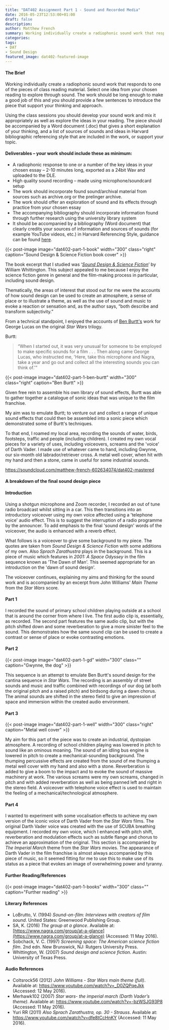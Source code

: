 ```yaml
---
title: "DAT402 Assignment Part 1 - Sound and Recorded Media"
date: 2016-05-23T12:53:00+01:00
draft: false
description:
author: Matthew French
summary: Working individually create a radiophonic sound work that responds to one of the pieces of class reading material. Select one idea from your chosen reading to explore through sound. The work should be long enough to make a good job of this and you should provide a few sentences to introduce the piece that support your thinking and approach.
categories:
tags:
- DAT
- Sound Design
featured_image: dat402-featured-image
---
```


#### The Brief

Working individually create a radiophonic sound work that responds to one of the pieces of class reading material. Select one idea from your chosen reading to explore through sound. The work should be long enough to make a good job of this and you should provide a few sentences to introduce the piece that support your thinking and approach.

Using the class sessions you should develop your sound work and mix it appropriately as well as explore the ideas in your reading. The piece should be accompanied by a Word document (.doc) that gives a short explanation of your thinking, and a list of sources of sounds and ideas in Harvard bibliographic referencing style that are included in the work, or support your topic.

#### Deliverables – your work should include these as minimum:

- A radiophonic response to one or a number of the key ideas in your chosen essay – 2-10 minutes long, exported as a 24bit Wav and uploaded to the DLE.
- High quality sound recording – made using microphone/soundcard setup
- The work should incorporate found sound/archival material from sources such as archive.org or the prelinger archive.
- The work should offer an exploration of sound and its effects through practice from your chosen essay
- The accompanying bibliography should incorporate information found through further research using the university library system
- It should be accompanied by a bibliography (Word document) that clearly credits your sources of information and sources of sounds (for example YouTube videos, etc.) in Harvard Referencing Style, guidance can be found [here](http://libweb.anglia.ac.uk/referencing/harvard.htm).

{{< post-image image="dat402-part-1-book" width="300" class="right" caption="Sound Design & Science Fiction book cover" >}}

The book excerpt that I studied was ‘[_Sound Design & Science Fiction_](https://books.google.co.uk/books/about/Sound_Design_and_Science_Fiction.html?id=vew3mQEACAAJ&redir_esc=y)’ by William Whittington. This subject appealed to me because I enjoy the science fiction genre in general and the film-making process in particular, including sound design.

Thematically, the areas of interest that stood out for me were the accounts of how sound design can be used to create an atmosphere, a sense of place or to illustrate a theme, as well as the use of sound and music to evoke a reaction or sensation and, as the author says, “both describe and transform subjectivity.”

From a technical standpoint, I enjoyed the accounts of [Ben Burtt's](https://en.wikipedia.org/wiki/Ben_Burtt) work for George Lucas on the original _Star Wars_ trilogy.

Burtt:

> “When I started out, it was very unusual for someone to be employed to make specific sounds for a film . . . Then along came George Lucas, who instructed me, 'Here, take this microphone and Nagra, take a year and go out and collect all the interesting sounds you can think of.'”

{{< post-image image="dat402-part-1-ben-burtt" width="300" class="right" caption="Ben Burtt" >}}

Given free rein to assemble his own library of sound effects, Burtt was able to gather together a catalogue of sonic ideas that was unique to the film franchise.

My aim was to emulate Burtt; to venture out and collect a range of unique sound effects that could then be assembled into a sonic piece which demonstrated some of Burtt's techniques.

To that end, I roamed my local area, recording the sounds of water, birds, footsteps, traffic and people (including children). I created my own vocal pieces for a variety of uses, including voiceovers, screams and the 'voice' of Darth Vader. I made use of whatever came to hand, including Gwynne, our six-month old labrador/retriever cross. A metal well cover, when hit with my hand and then a stone, came in useful for some industrial sounds.

<https://soundcloud.com/matthew-french-602634074/dat402-mastered>

#### A breakdown of the final sound design piece

#### Introduction

Using a shotgun microphone and Zoom recorder, I recorded an out of tune radio broadcast whilst sitting in a car. This then transitions into an introductory voiceover using my own voice affected using a 'telephone voice' audio effect. This is to suggest the interruption of a radio programme by the announcer. To add emphasis to the final 'sound design' words of the voiceover, the audio is enhanced with a reverb effect.

What follows is a voiceover to give some background to my piece. The quotes are taken from _Sound Design & Science Fiction_ with some additions of my own. Also _Sprach Zarathustra_ plays in the background. This is a piece of music which features in _2001: A Space Odyssey_ in the film sequence known as 'The Dawn of Man'. This seemed appropriate for an introduction on the 'dawn of sound design'.

The voiceover continues, explaining my aims and thinking for the sound work and is accompanied by an excerpt from John Williams' _Main Theme_ from the _Star Wars_ score.

#### Part 1

I recorded the sound of primary school children playing outside at a school that is around the corner from where I live. The first audio clip is, essentially, as recorded. The second part features the same audio clip, but with the pitch shifted down and some reverberation to give a more sinister feel to the sound. This demonstrates how the same sound clip can be used to create a contrast or sense of place or evoke contrasting emotions.

#### Part 2

{{< post-image image="dat402-part-1-gd" width="300" class="" caption="Gwynne, the dog" >}}

This sequence is an attempt to emulate Ben Burtt's sound design for the cantina sequence in _Star Wars_. The recording is an assembly of street sounds and music and traffic combined with recordings of our dog (at both the original pitch and a raised pitch) and birdsong during a dawn chorus. The animal sounds are shifted in the stereo field to give an impression of space and immersion within the created audio environment.

#### Part 3

{{< post-image image="dat402-part-1-well" width="300" class="right" caption="Metal well cover" >}}

My aim for this part of the piece was to create an industrial, dystopian atmosphere. A recording of school children playing was lowered in pitch to sound like an ominous moaning. The sound of an idling bus engine is lowered in pitch to create a mechanical-sounding background. The thumping percussive effects are created from the sound of me thumping a metal well cover with my hand and also with a stone. Reverberation is added to give a boom to the impact and to evoke the sound of massive machinery at work. The various screams were my own screams, changed in pitch and with added reverberation as well as being panned left and right in the stereo field. A voiceover with telephone voice effect is used to maintain the feeling of a mechanical/technological atmosphere.

#### Part 4

I wanted to experiment with some vocalisation effects to achieve my own version of the iconic voice of Darth Vader from the _Star Wars_ films. The original Darth Vader voice was created with the use of SCUBA breathing equipment. I recorded my own voice, which I enhanced with pitch shift, reverberation and modulation effects such as subtle flange and chorus to achieve an approximation of the original. This section is accompanied by _The Imperial March_ theme from the _Star Wars_ movies. The appearance of Darth Vader in the film franchise is almost always accompanied by this piece of music, so it seemed fitting for me to use this to make use of its status as a piece that evokes an image of overwhelming power and tyranny.

#### Further Reading/References

{{< post-image image="dat402-part-1-books" width="300" class="" caption="Further reading" >}}

#### Literary References

- LoBrutto, V. (1994) _Sound-on-film: Interviews with creators of film sound_. United States: Greenwood Publishing Group.
- SA, K. (2016) _The group at a glance_. Available at: [https://www.nagra.com/group/​at-a-glance](https://www.nagra.com/group/at-a-glance) (Accessed: 11 May 2016).
- Sobchack, V. C. (1997) _Screening space: The American science fiction film_. 2nd edn. New Brunswick, NJ: Rutgers University Press.
- Whittington, W. (2007) _Sound design and science fiction_. Austin: University of Texas Press.

#### Audio References

- Coltsrock56 (2012) _John Williams - Star Wars main theme (full)_. Available at: https://www.youtube.com/watch?v=_D0ZQPqeJkk (Accessed: 12 May 2016).
- Merhawk102 (2007) _Star wars- the imperial march (Darth Vader’s theme)_. Available at: <https://www.youtube.com/watch?v=-bzWSJG93P8> (Accessed: 11 May 2016).
- Yuri RR (2011) _Also Sprach Zarathustra, op. 30 - Strauss_. Available at: <https://www.youtube.com/watch?v=dfe8tCcHnKY> (Accessed: 11 May 2016).